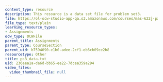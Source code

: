 ```yaml
---
content_type: resource
description: This resource is a data set file for problem set3.
file: https://ol-ocw-studio-app-qa.s3.amazonaws.com/courses/mas-622j-pattern-recognition-and-analysis-fall-2006/236aea1ada6dbb65ee227dcea359a294_ps3_data.txt
file_type: text/plain
learning_resource_types:
- Assignments
ocw_type: OCWFile
parent_title: Assignments
parent_type: CourseSection
parent_uid: b7594090-e1b0-adee-2cf1-eb6cb09ce2b8
resourcetype: Other
title: ps3_data.txt
uid: 236aea1a-da6d-bb65-ee22-7dcea359a294
video_files:
  video_thumbnail_file: null
---
```


